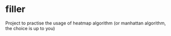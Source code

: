 # filler
Project to practise the usage of heatmap algorithm (or manhattan algorithm, the choice is up to you)
